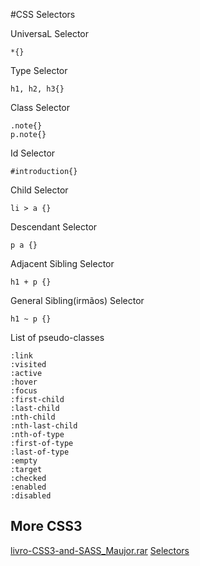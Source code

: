 #CSS Selectors

UniversaL Selector
```
*{}
```
Type Selector
```
h1, h2, h3{}
```
Class Selector
```
.note{}
p.note{}
```
Id Selector
```
#introduction{}
```
Child Selector
```
li > a {}
```
Descendant Selector
```
p a {}
```
Adjacent Sibling Selector 
```
h1 + p {}
```
General Sibling(irmãos) Selector
```
h1 ~ p {}
```

List of pseudo-classes
```
:link
:visited
:active
:hover
:focus
:first-child
:last-child
:nth-child
:nth-last-child
:nth-of-type
:first-of-type
:last-of-type
:empty
:target
:checked
:enabled
:disabled
```
## More CSS3
[livro-CSS3-and-SASS_Maujor.rar](../assets/files/livro-CSS3-and-SASS_Maujor.rar)
[Selectors](http://www.maujor.com/tutorial/guia-completo-seletores-css3.php)